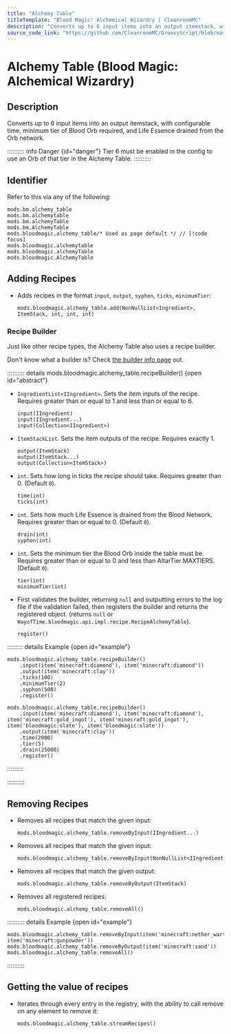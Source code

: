 ```yaml
---
title: "Alchemy Table"
titleTemplate: "Blood Magic: Alchemical Wizardry | CleanroomMC"
description: "Converts up to 6 input items into an output itemstack, with configurable time, minimum tier of Blood Orb required, and Life Essence drained from the Orb network."
source_code_link: "https://github.com/CleanroomMC/GroovyScript/blob/master/src/main/java/com/cleanroommc/groovyscript/compat/mods/bloodmagic/AlchemyTable.java"
---
```


# Alchemy Table (Blood Magic: Alchemical Wizardry)

## Description

Converts up to 6 input items into an output itemstack, with configurable time, minimum tier of Blood Orb required, and Life Essence drained from the Orb network.

:::::::::: info Danger {id="danger"}
Tier 6 must be enabled in the config to use an Orb of that tier in the Alchemy Table.
::::::::::

## Identifier

Refer to this via any of the following:

```groovy:no-line-numbers {5}
mods.bm.alchemy_table
mods.bm.alchemytable
mods.bm.alchemyTable
mods.bm.AlchemyTable
mods.bloodmagic.alchemy_table/* Used as page default */ // [!code focus]
mods.bloodmagic.alchemytable
mods.bloodmagic.alchemyTable
mods.bloodmagic.AlchemyTable
```


## Adding Recipes

- Adds recipes in the format `input`, `output`, `syphon`, `ticks`, `minimumTier`:

    ```groovy:no-line-numbers
    mods.bloodmagic.alchemy_table.add(NonNullList<Ingredient>, ItemStack, int, int, int)
    ```


### Recipe Builder

Just like other recipe types, the Alchemy Table also uses a recipe builder.

Don't know what a builder is? Check [the builder info page](../../../groovy/builder.md) out.

:::::::::: details mods.bloodmagic.alchemy_table.recipeBuilder() {open id="abstract"}
- `IngredientList<IIngredient>`. Sets the item inputs of the recipe. Requires greater than or equal to 1 and less than or equal to 6.

    ```groovy:no-line-numbers
    input(IIngredient)
    input(IIngredient...)
    input(Collection<IIngredient>)
    ```

- `ItemStackList`. Sets the item outputs of the recipe. Requires exactly 1.

    ```groovy:no-line-numbers
    output(ItemStack)
    output(ItemStack...)
    output(Collection<ItemStack>)
    ```

- `int`. Sets how long in ticks the recipe should take. Requires greater than 0. (Default `0`).

    ```groovy:no-line-numbers
    time(int)
    ticks(int)
    ```

- `int`. Sets how much Life Essence is drained from the Blood Network. Requires greater than or equal to 0. (Default `0`).

    ```groovy:no-line-numbers
    drain(int)
    syphon(int)
    ```

- `int`. Sets the minimum tier the Blood Orb inside the table must be. Requires greater than or equal to 0 and less than AltarTier.MAXTIERS. (Default `0`).

    ```groovy:no-line-numbers
    tier(int)
    minimumTier(int)
    ```

- First validates the builder, returning `null` and outputting errors to the log file if the validation failed, then registers the builder and returns the registered object. (returns `null` or `WayofTime.bloodmagic.api.impl.recipe.RecipeAlchemyTable`).

    ```groovy:no-line-numbers
    register()
    ```

::::::::: details Example {open id="example"}
```groovy:no-line-numbers
mods.bloodmagic.alchemy_table.recipeBuilder()
    .input(item('minecraft:diamond'), item('minecraft:diamond'))
    .output(item('minecraft:clay'))
    .ticks(100)
    .minimumTier(2)
    .syphon(500)
    .register()

mods.bloodmagic.alchemy_table.recipeBuilder()
    .input(item('minecraft:diamond'), item('minecraft:diamond'), item('minecraft:gold_ingot'), item('minecraft:gold_ingot'), item('bloodmagic:slate'), item('bloodmagic:slate'))
    .output(item('minecraft:clay'))
    .time(2000)
    .tier(5)
    .drain(25000)
    .register()
```

:::::::::

::::::::::

## Removing Recipes

- Removes all recipes that match the given input:

    ```groovy:no-line-numbers
    mods.bloodmagic.alchemy_table.removeByInput(IIngredient...)
    ```

- Removes all recipes that match the given input:

    ```groovy:no-line-numbers
    mods.bloodmagic.alchemy_table.removeByInput(NonNullList<IIngredient>)
    ```

- Removes all recipes that match the given output:

    ```groovy:no-line-numbers
    mods.bloodmagic.alchemy_table.removeByOutput(ItemStack)
    ```

- Removes all registered recipes:

    ```groovy:no-line-numbers
    mods.bloodmagic.alchemy_table.removeAll()
    ```

:::::::::: details Example {open id="example"}
```groovy:no-line-numbers
mods.bloodmagic.alchemy_table.removeByInput(item('minecraft:nether_wart'), item('minecraft:gunpowder'))
mods.bloodmagic.alchemy_table.removeByOutput(item('minecraft:sand'))
mods.bloodmagic.alchemy_table.removeAll()
```

::::::::::

## Getting the value of recipes

- Iterates through every entry in the registry, with the ability to call remove on any element to remove it:

    ```groovy:no-line-numbers
    mods.bloodmagic.alchemy_table.streamRecipes()
    ```
